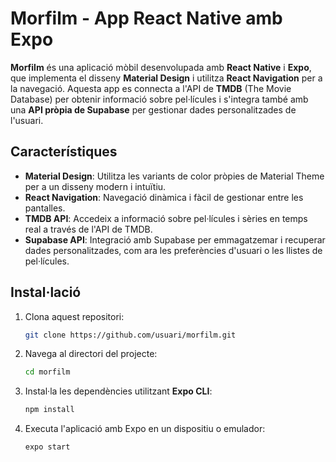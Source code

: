 # Morfilm - App React Native amb Expo

**Morfilm** és una aplicació mòbil desenvolupada amb **React Native** i **Expo**, que implementa el disseny **Material Design** i utilitza **React Navigation** per a la navegació. Aquesta app es connecta a l'API de **TMDB** (The Movie Database) per obtenir informació sobre pel·lícules i s'integra també amb una **API pròpia de Supabase** per gestionar dades personalitzades de l'usuari.

## Característiques

- **Material Design**: Utilitza les variants de color pròpies de Material Theme per a un disseny modern i intuïtiu.
- **React Navigation**: Navegació dinàmica i fàcil de gestionar entre les pantalles.
- **TMDB API**: Accedeix a informació sobre pel·lícules i sèries en temps real a través de l'API de TMDB.
- **Supabase API**: Integració amb Supabase per emmagatzemar i recuperar dades personalitzades, com ara les preferències d'usuari o les llistes de pel·lícules.

## Instal·lació

1. Clona aquest repositori:

    ```bash
    git clone https://github.com/usuari/morfilm.git
    ```

2. Navega al directori del projecte:

    ```bash
    cd morfilm
    ```

3. Instal·la les dependències utilitzant **Expo CLI**:

    ```bash
    npm install
    ```

5. Executa l'aplicació amb Expo en un dispositiu o emulador:

    ```bash
    expo start
    ```
